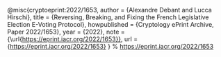 @misc{cryptoeprint:2022/1653,
      author = {Alexandre Debant and Lucca Hirschi},
      title = {Reversing, Breaking, and Fixing the French Legislative Election E-Voting Protocol},
      howpublished = {Cryptology ePrint Archive, Paper 2022/1653},
      year = {2022},
      note = {\url{https://eprint.iacr.org/2022/1653}},
      url = {https://eprint.iacr.org/2022/1653}
}  % https://eprint.iacr.org/2022/1653
